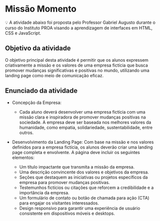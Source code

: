 # Missão Momento 

💡 A atividade abaixo foi proposta pelo Professor Gabriel Augusto durante o curso do Instituto PROA visando a aprendizagem de interfaces em HTML, CSS e JavaScript.


## Objetivo da atividade 

O objetivo principal desta atividade é permitir que os alunos expressem criativamente a missão e os valores de uma empresa fictícia que busca promover mudanças significativas e positivas no mundo, utilizando uma landing page como meio de comunicação eficaz.  

## Enunciado da atividade 


* Concepção da Empresa:
   * Cada aluno  deverá desenvolver uma empresa fictícia com uma missão clara e inspiradora de promover mudanças positivas na sociedade. A empresa deve ser baseada nos melhores valores da humanidade, como empatia, solidariedade, sustentabilidade, entre outros.

* Desenvolvimento da Landing Page: Com base na missão e nos valores definidos para a empresa fictícia, os alunos deverão criar uma landing page completa e envolvente. A página deve incluir os seguintes elementos:
  * Um título impactante que transmita a missão da empresa.
  * Uma descrição convincente dos valores e objetivos da empresa.
  * Seções que destaquem as iniciativas ou projetos específicos da empresa para promover mudanças positivas.
  * Testemunhos fictícios ou citações que reforcem a credibilidade e a importância da empresa.
  * Um formulário de contato ou botão de chamada para ação (CTA) para engajar os visitantes interessados.
  * Design responsivo para garantir uma experiência de usuário consistente em dispositivos móveis e desktops.
